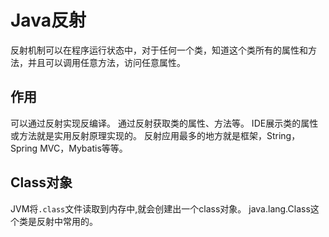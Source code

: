 # Java反射
反射机制可以在程序运行状态中，对于任何一个类，知道这个类所有的属性和方法，并且可以调用任意方法，访问任意属性。

## 作用
可以通过反射实现反编译。
通过反射获取类的属性、方法等。
IDE展示类的属性或方法就是实用反射原理实现的。
反射应用最多的地方就是框架，String，Spring MVC，Mybatis等等。

## Class对象
JVM将`.class`文件读取到内存中,就会创建出一个class对象。
java.lang.Class这个类是反射中常用的。

